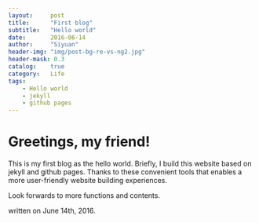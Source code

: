```yaml
---
layout:     post
title:      "First blog"
subtitle:	"Hello world"
date:       2016-06-14
author:     "Siyuan"
header-img: "img/post-bg-re-vs-ng2.jpg"
header-mask: 0.3
catalog:    true
category:	Life
tags:
    - Hello world
    - jekyll
    - github pages
---
```


# Greetings, my friend!

This is my first blog as the hello world. Briefly, I build this website based on jekyll and github pages. Thanks to these convenient tools that enables a more user-friendly website building experiences.

Look forwards to more functions and contents.
  


written on June 14th, 2016.